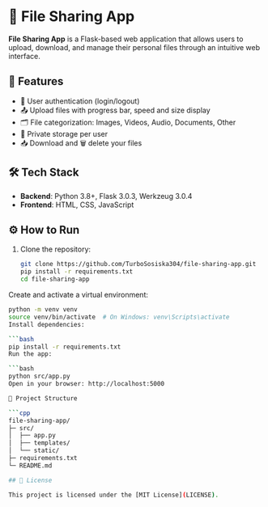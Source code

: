 # 📁 File Sharing App

**File Sharing App** is a Flask-based web application that allows users to upload, download, and manage their personal files through an intuitive web interface.

## 🚀 Features

- 🔐 User authentication (login/logout)
- 📤 Upload files with progress bar, speed and size display
- 🗂️ File categorization: Images, Videos, Audio, Documents, Other
- 👤 Private storage per user
- 📥 Download and 🗑️ delete your files

## 🛠️ Tech Stack

- **Backend**: Python 3.8+, Flask 3.0.3, Werkzeug 3.0.4
- **Frontend**: HTML, CSS, JavaScript

## ⚙️ How to Run

1. Clone the repository:

   ```bash
   git clone https://github.com/TurboSosiska304/file-sharing-app.git
   pip install -r requirements.txt
   cd file-sharing-app
Create and activate a virtual environment:

 ```bash
python -m venv venv
source venv/bin/activate  # On Windows: venv\Scripts\activate
Install dependencies:

 ```bash
pip install -r requirements.txt
Run the app:

 ```bash
python src/app.py
Open in your browser: http://localhost:5000

📁 Project Structure

 ```cpp
file-sharing-app/
├─ src/
│  ├── app.py
│  ├── templates/
│  └── static/
├─ requirements.txt
└─ README.md

## 📄 License

This project is licensed under the [MIT License](LICENSE).
